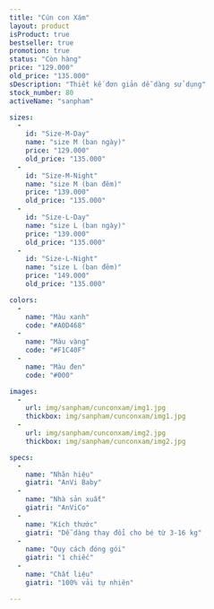 ```yaml
---
title: "Cún con Xám"
layout: product
isProduct: true
bestseller: true
promotion: true
status: "Còn hàng"
price: "129.000"
old_price: "135.000"
sDescription: "Thiết kế đơn giản dễ dàng sử dụng"
stock_number: 80
activeName: "sanpham"

sizes:
  -
    id: "Size-M-Day"
    name: "size M (ban ngày)"
    price: "129.000"
    old_price: "135.000"
  -
    id: "Size-M-Night"
    name: "size M (ban đêm)"
    price: "139.000"
    old_price: "135.000"
  -
    id: "Size-L-Day"
    name: "size L (ban ngày)"
    price: "139.000"
    old_price: "135.000"
  -
    id: "Size-L-Night"
    name: "size L (ban đêm)"
    price: "149.000"
    old_price: "135.000"

colors:
  -
    name: "Màu xanh"
    code: "#A0D468"
  -
    name: "Màu vàng"
    code: "#F1C40F"
  -
    name: "Màu đen"
    code: "#000"

images:
  -
    url: img/sanpham/cunconxam/img1.jpg
    thickbox: img/sanpham/cunconxam/img1.jpg
  -
    url: img/sanpham/cunconxam/img2.jpg
    thickbox: img/sanpham/cunconxam/img2.jpg

specs:
  -
    name: "Nhãn hiệu"
    giatri: "AnVi Baby"
  -
    name: "Nhà sản xuất"
    giatri: "AnViCo"
  -
    name: "Kích thước"
    giatri: "Dễ dàng thay đổi cho bé từ 3-16 kg"
  -
    name: "Quy cách đóng gói"
    giatri: "1 chiếc"
  -
    name: "Chất liệu"
    giatri: "100% vải tự nhiên"

---
```

